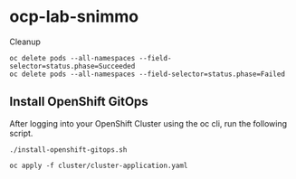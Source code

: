 # ocp-lab-snimmo

Cleanup
```
oc delete pods --all-namespaces --field-selector=status.phase=Succeeded
oc delete pods --all-namespaces --field-selector=status.phase=Failed
```

## Install OpenShift GitOps

After logging into your OpenShift Cluster using the oc cli, run the following script.
```
./install-openshift-gitops.sh
```

```
oc apply -f cluster/cluster-application.yaml
```